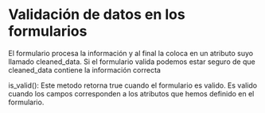 # Validación de datos en los formularios 
El formulario procesa la información y al final la coloca en un atributo suyo llamado cleaned_data. Si el formulario valida podemos estar seguro de que cleaned_data contiene la información correcta

is_valid(): Este metodo retorna true cuando el formulario es valido. Es valido cuando los campos corresponden a los atributos que hemos definido en el formulario.